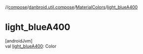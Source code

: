 //[compose](../../../index.md)/[danbroid.util.compose](../index.md)/[MaterialColors](index.md)/[light_blueA400](light_blue-a400.md)

# light_blueA400

[androidJvm]\
val [light_blueA400](light_blue-a400.md): Color
